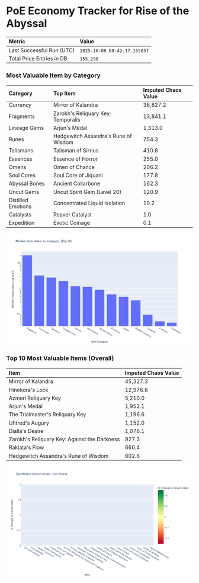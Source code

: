 # PoE Economy Tracker for Rise of the Abyssal

<!-- START_MAINTENANCE -->
| Metric | Value |
|:---|:---|
| Last Successful Run (UTC) | `2025-10-08 08:42:17.155057` |
| Total Price Entries in DB | `155,298` |

<!-- END_MAINTENANCE -->

<!-- START_DATAFRAME_DEBUG -->
<!-- END_DATAFRAME_DEBUG -->

<!-- START_CATEGORY_ANALYSIS -->
### Most Valuable Item by Category
| Category | Top Item | Imputed Chaos Value |
| :--- | :--- | :--- |
| Currency | Mirror of Kalandra | 36,827.2 |
| Fragments | Zarokh's Reliquary Key: Temporalis | 13,841.1 |
| Lineage Gems | Arjun's Medal | 1,313.0 |
| Runes | Hedgewitch Assandra's Rune of Wisdom | 754.3 |
| Talismans | Talisman of Sirrius | 410.8 |
| Essences | Essence of Horror | 255.0 |
| Omens | Omen of Chance | 206.2 |
| Soul Cores | Soul Core of Jiquani | 177.8 |
| Abyssal Bones | Ancient Collarbone | 162.3 |
| Uncut Gems | Uncut Spirit Gem (Level 20) | 120.9 |
| Distilled Emotions | Concentrated Liquid Isolation | 10.2 |
| Catalysts | Reaver Catalyst | 1.0 |
| Expedition | Exotic Coinage | 0.1 |


![Category Analysis Chart](charts/category_analysis.png)
<!-- END_ANALYSIS -->

<!-- START_ANALYSIS -->
### Top 10 Most Valuable Items (Overall)
| Item | Imputed Chaos Value |
| :--- | :--- |
| Mirror of Kalandra | 45,327.3 |
| Hinekora's Lock | 12,976.6 |
| Azmeri Reliquary Key | 5,210.0 |
| Arjun's Medal | 1,952.1 |
| The Trialmaster's Reliquary Key | 1,196.6 |
| Uhtred's Augury | 1,152.0 |
| Dialla's Desire | 1,076.1 |
| Zarokh's Reliquary Key: Against the Darkness | 927.3 |
| Rakiata's Flow | 660.4 |
| Hedgewitch Assandra's Rune of Wisdom | 602.6 |


![Market Movers Chart](charts/market_movers.png)
<!-- END_ANALYSIS -->
